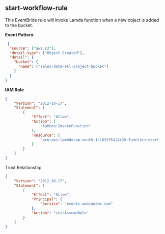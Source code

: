 ## start-workflow-rule

This EventBride rule will invoke  Lamda function when a new object is added to the bucket.


 **Event Pattern**
```json
 {
  "source": ["aws.s3"],
  "detail-type": ["Object Created"],
  "detail": {
    "bucket": {
      "name": ["sales-data-etl-project-bucket"]
    }
  }
}
 ```

**IAM Role**

```json
{
    "Version": "2012-10-17",
    "Statement": [
        {
            "Effect": "Allow",
            "Action": [
                "lambda:InvokeFunction"
            ],
            "Resource": [
                "arn:aws:lambda:ap-south-1:183295412439:function:start_workflow_function"
            ]
        }
    ]
}
```

Trust Relationship

```json
{
    "Version": "2012-10-17",
    "Statement": [
        {
            "Effect": "Allow",
            "Principal": {
                "Service": "events.amazonaws.com"
            },
            "Action": "sts:AssumeRole"
        }
    ]
}
```
